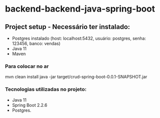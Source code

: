 # backend-backend-java-spring-boot

## Project setup  - Necessário ter instalado:
* Postgres instalado (host: localhost:5432, usuário: postgres, senha: 123456, banco: vendas) 
* Java 11
* Maven

### Para colocar no ar
mvn clean install
java -jar target/crud-spring-boot-0.0.1-SNAPSHOT.jar


### Tecnologias utilizadas no projeto:
* Java 11
* Spring Boot 2.2.6
* Postgres.